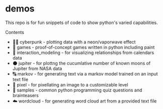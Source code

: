 # demos

This repo is for fun snippets of code to show python's varied capabilities.

Contents
* 👩‍🎤 cyberpunk - plotting data with a neon/vaporwave effect
* 🎲 games - proof-of-concept games written in python including paint
* 🤝 interaction_modeling - for visualizing relationships from calendars data
* 🌑 jupiter - for plottng the cucumlative number of known moons of Jupiter from NASA data
* 🔠 markov - for generating text via a markov model trained on an input text file
* 🌻 pixel - for pixellating an image to a customizable level
* 🤔 samples - common python programming quiz questions and brainteasers
* ☁️ wordcloud - for generating word cloud art from a provided text file
